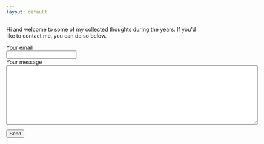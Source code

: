 ```yaml
---
layout: default
---
```


Hi and welcome to some of my collected thoughts during the years. If you'd like to contact me, you can do so below.

<form  action="https://formspree.io/xpzqjwwn"  method="POST">
  <label>
    Your email<br/>
    <input type="text" name="_replyto"><br/>
  </label>
  <label>
    Your message<br/>
    <textarea name="message" rows="10" cols="80"></textarea><br/>
  </label>

  <button type="submit">Send</button>
</form>